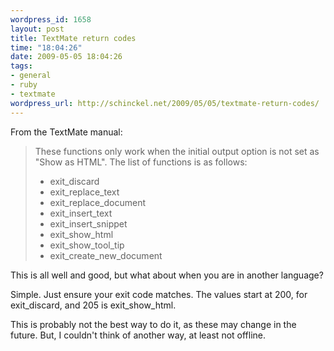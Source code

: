 ```yaml
--- 
wordpress_id: 1658
layout: post
title: TextMate return codes
time: "18:04:26"
date: 2009-05-05 18:04:26
tags: 
- general
- ruby
- textmate
wordpress_url: http://schinckel.net/2009/05/05/textmate-return-codes/
---
```

From the TextMate manual:

> These functions only work when the initial output option is not set as "Show as HTML". The list of functions is as follows:
> 
>   * exit_discard
>   * exit_replace_text
>   * exit_replace_document
>   * exit_insert_text
>   * exit_insert_snippet
>   * exit_show_html
>   * exit_show_tool_tip
>   * exit_create_new_document  

This is all well and good, but what about when you are in another language?

Simple. Just ensure your exit code matches. The values start at 200, for exit_discard, and 205 is exit_show_html.

This is probably not the best way to do it, as these may change in the future. But, I couldn't think of another way, at least not offline.
